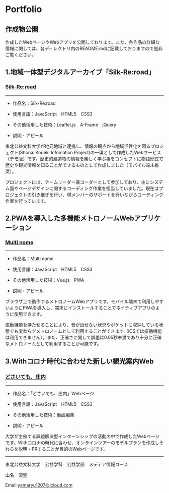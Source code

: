 Portfolio
=======================
## 作成物公開
作成したWebページやWebアプリを公開しております。また、各作品の詳細な情報に関しては、各ディレクトリ内のREADME.mdに記載しておりますので是非ご覧ください。

## 1.地域一体型デジタルアーカイブ「Silk-Re:road」
### [Silk-Re:road](https://ryusei-jp-y.github.io/portfolio/Silk-Reroad/index.html)
-------------------------------
* 作品名：Silk-Re:road

* 使用言語：JavaScript　HTML5　CSS3

* その他活用した技術：Leaflet.js　A-Frame　jQuery

* 説明・アピール

東北公益文科大学が地元地域と連携し、情報の観点から地域活性化を図るプロジェクト(Shonai Koueki Infomation Project)の一環として作成したWebサービス（デモ版）です。歴史的建造物の情報を楽しく学ぶ事をコンセプトに物語形式で歴史や観光情報を知ることができるものとして作成しました（モバイル端末推奨）。

プロジェクトには、チームリーダー兼コーダーとして参加しており、主にシステム面やページデザインに関するコーディング作業を担当していました。現在はプロジェクトの引き継ぎを行い、現メンバーのサポートを行いながらコーディング作業を行っています。

## 2.PWAを導入した多機能メトロノームWebアプリケーション
### [Multi nome](https://ryusei-jp-y.github.io/portfolio/Multinome/index.html)
-------------------------------
* 作品名：Multi nome

* 使用言語：JavaScript　HTML5　CSS3

* その他活用した技術：Vue.js　PWA

* 説明・アピール

ブラウザ上で動作するメトロノームWebアプリです。モバイル端末で利用しやすいようにPWAを導入し、端末にインストールすることでネイティブアプリのように使用できます。

振動機能を持たせることにより、音が出せない状況やポケットに収納している状態でも変わらずメトロノームとして利用することができます（iOSでは振動機能は利用できません）。また、正確さに関して誤差は0.05秒未満であり十分に正確なメトロノームとして利用することが可能です。

## 3.Withコロナ時代に合わせた新しい観光案内Web
### [どさいても、庄内](https://ryusei-jp-y.github.io/portfolio/intern-web/shonai.html)
-------------------------------
* 作品名：「どさいても、庄内」Webページ

* 使用言語：JavaScript　HTML5　CSS3

* その他活用した技術：動画編集

* 説明・アピール

大学が主催する課題解決型インターンシップの活動の中で作成したWebページです。Withコロナの時代に合わせ、オンラインツアーのモデルプランを作成しそれらを説明・PRすることが目的のWebページです。

-------------------------------
東北公益文科大学　公益学科　公益学部　メディア情報コース

山名　流聖

Email:yamaryu1207@icloud.com
